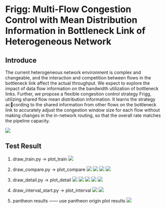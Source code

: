 # Frigg: Multi-Flow Congestion Control with Mean Distribution Information in Bottleneck Link of Heterogeneous Network

## Introduce
The current heterogeneous network environment is complex
and changeable, and the interaction and competition between
flows in the bottleneck link affect the actual throughput. We
expect to explore the impact of data flow information on the
bandwidth utilization of bottleneck links. Further, we propose
a flexible congestion control strategy Frigg, utilizing shared
flow mean distribution information. It learns the strategy according to the shared information from other flows on the
bottleneck link to accurately adjust the congestion window
size for each flow without making changes in the in-network
routing, so that the overall rate matches the pipeline capacity.

![](plot_train/system.png)

## Test Result

1. draw_train.py -> plot_train
![](plot_train/train_epoch_reward.png)

2. draw_compare.py -> plot_compare
![](plot_compare/ATT-LTE-driving/flows/Throughput.png)
![](plot_compare/ATT-LTE-driving/flows/Loss.png)
![](plot_compare/ATT-LTE-driving/flows/Delay.png)
![](plot_compare/ATT-LTE-driving/flows/Utility.png)

3. draw_detail.py -> plot_detail
![](plot_detail/ATT-LTE-driving/5/delay.png)
![](plot_detail/ATT-LTE-driving/5/tput.png)
![](plot_detail/ATT-LTE-driving/5/usage.png)
![](plot_detail/ATT-LTE-driving/5/qoe.png)
![](plot_detail/ATT-LTE-driving/5/elliptic.png)

4. draw_interval_start.py -> plot_interval
![](plot_interval/one_by_one/12mbps/cubic/6/tput.png)
![](plot_interval/one_by_one/12mbps/mfg/4/tput.png)

5. pantheon results —— use pantheon origin plot results
![](results/ATT-LTE-driving/mfg/10/1/indigo_a3c_test_datalink_throughput_run1.png)